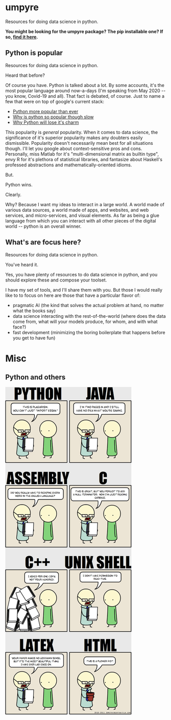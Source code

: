 # umpyre
Resources for doing data science in python. 

**You might be looking for the umpyre package? The pip installable one? If so, [find it here](https://github.com/i2mint/umpyre/).**

## Python is popular
Resources for doing data science in python. 

Heard that before?

Of course you have. Python is talked about a lot. By some accounts, it's the most popular language around now-a-days 
(I'm speaking from May 2020 -- you know, Covid-19 and all). That fact is debated, of course. Just to name a few that were on top of google's current stack:
- [Python more popular than ever](https://www.wired.com/story/python-language-more-popular-than-ever/)
- [Why is python so popular though slow](https://medium.com/@trungluongquang/why-python-is-popular-despite-being-super-slow-83a8320412a9)
- [Why Python will lose it's charm](https://analyticsindiamag.com/why-python-may-lose-its-charm-over-time/)

This popularity is _general_ popularity. When it comes to data science, the significance of it's superior popularity makes 
any doubters easily dismissible. Popularity doesn't necessarily mean best for all situations though. I'll let you google about context-sensitive pros and cons. Personally, miss Matlab for it's "multi-dimensional matrix as builtin type", envy R for it's plethora of statistical libraries, and fantasize about Haskell's professed abstractions and mathematically-oriented idioms. 

But.

Python wins.

Clearly.

Why? Because I want my ideas to interact in a large world. A world made of various data sources, a world made of apps, and websites, and web services, and micro-services, and visual elements. As far as being a glue language from which you can interact with all other pieces of the digital world -- python is an overall winner. 

## What's are focus here?

Resources for doing data science in python. 

You've heard it. 

Yes, you have plenty of resources to do data science in python, and you should explore these and compose your toolset. 

I have my set of tools, and I'll share them with you.
But those I would really like to to focus on here are those that have a particular flavor of:
- pragmatic AI (the kind that solves the actual problem at hand, no matter what the books say)
- data science interacting with the rest-of-the-world (where does the data come from, what will your models produce, for whom, and with what face?)
- fast development (minimizing the boring boilerplate that happens before you get to have fun)


# Misc

## Python and others

![Python and others](/img/language_comparison_cartoon_01.png)

